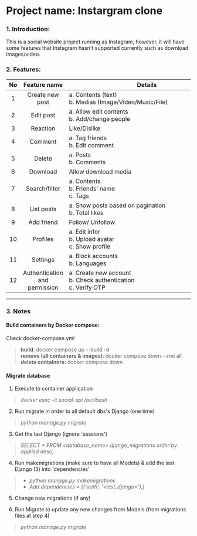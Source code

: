 # Project name: Instargram clone

### 1. Introduction:
This is a social website project running as Instagram, however, it will have some features that Instagram hasn't supported currently such as download images/video.

### 2. Features:
| No | Feature name |<div style="width:425px">Details</div>| API|
|:---:|:---:|---|---|
| 1 | Create new post | a. Contents (text) <br> b. Medias (Image/Video/Music/File) | `POST`|
| 2 | Edit post | a. Allow edit contents <br> b. Add/change people | `PUT` |
| 3 | Reaction | Like/Dislike | `POST`
| 4 | Comment | a. Tag friends <br> b. Edit comment | `POST`|
| 5 | Delete | a. Posts <br> b. Comments | `DELETE` |
| 6 | Download | Allow download media | `POST` |
| 7 | Search/filter | a. Contents <br> b. Friends' name <br> c. Tags | `GET` |
| 8 | List posts | a. Show posts based on pagination <br> b. Total likes | `GET` |
| 9 | Add friend | Follow/ Unfollow | `POST`
| 10 | Profiles | a. Edit infor <br> b. Upload avatar <br> c. Show profile| `PUT/POST`|
| 11| Settings | a. Block accounts <br> b. Languages |`POST`|
| 12| Authentication and permission | a. Create new account <br> b. Check authentication <br> c. Verify OTP | `POST`


---
### 3. Notes
#### Build containers by Docker compose:
Check docker-compose.yml 
> **build**: docker compose up --build -d  
> **remove (all containers & images)**: docker compose down --rmi all
> **delete containers**: docker compose  down

#### Migrate database 
1. Execute to container application 
> *docker exec -it social_api /bin/bash*

2. Run migrate in order to all default dbs's Django  (one time)
> *python manage.py migrate*

3. Get the last Django (ignore 'sessions')
> *SELECT * FROM <database_name>.django_migrations order by applied desc;*

4. Run makemigrations (make sure to have all Models) & add the last Django (3) into 'dependencies' 
> - *python manage.py makemigrations*
> - *Add dependencies = [('auth', '<last_django>'),]*

5. Change new migrations (if any)

6. Run Migrate to update any new changes from Models (from migrations files at step 4)
> *python manage.py migrate*




